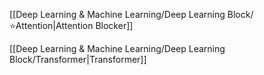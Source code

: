 [[Deep Learning & Machine Learning/Deep Learning Block/⭐Attention|Attention Blocker]]

[[Deep Learning & Machine Learning/Deep Learning Block/Transformer|Transformer]]

